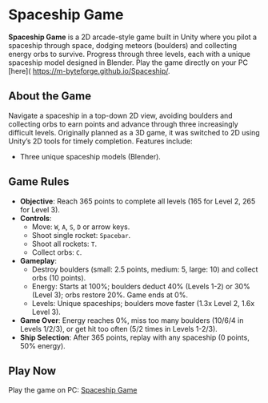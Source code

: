 # Spaceship Game

**Spaceship Game** is a 2D arcade-style game built in Unity where you pilot a spaceship through space, dodging meteors (boulders) and collecting energy orbs to survive. Progress through three levels, each with a unique spaceship model designed in Blender. Play the game directly on your PC [here]( https://m-byteforge.github.io/Spaceship/.

## About the Game
Navigate a spaceship in a top-down 2D view, avoiding boulders and collecting orbs to earn points and advance through three increasingly difficult levels. Originally planned as a 3D game, it was switched to 2D using Unity’s 2D tools for timely completion. Features include:
- Three unique spaceship models (Blender).

## Game Rules
- **Objective**: Reach 365 points to complete all levels (165 for Level 2, 265 for Level 3).
- **Controls**:
  - Move: `W`, `A`, `S`, `D` or arrow keys.
  - Shoot single rocket: `Spacebar`.
  - Shoot all rockets: `T`.
  - Collect orbs: `C`.
- **Gameplay**:
  - Destroy boulders (small: 2.5 points, medium: 5, large: 10) and collect orbs (10 points).
  - Energy: Starts at 100%; boulders deduct 40% (Levels 1-2) or 30% (Level 3); orbs restore 20%. Game ends at 0%.
  - Levels: Unique spaceships; boulders move faster (1.3x Level 2, 1.6x Level 3).
- **Game Over**: Energy reaches 0%, miss too many boulders (10/6/4 in Levels 1/2/3), or get hit too often (5/2 times in Levels 1-2/3).
- **Ship Selection**: After 365 points, replay with any spaceship (0 points, 50% energy).

## Play Now
Play the game on PC: [Spaceship Game](https://m-byteforge.github.io/Spaceship/)

